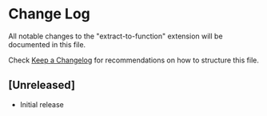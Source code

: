 # Change Log

All notable changes to the "extract-to-function" extension will be documented in this file.

Check [Keep a Changelog](http://keepachangelog.com/) for recommendations on how to structure this file.

## [Unreleased]

- Initial release